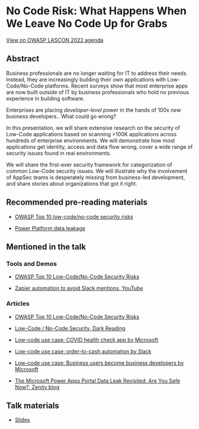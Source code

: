 # No Code Risk: What Happens When We Leave No Code Up for Grabs

[View on OWASP LASCON 2022 agenda](https://lascon2022.sched.com/event/1AwYX/no-code-no-risk-what-happens-when-we-leave-no-code-up-for-grabs?iframe=yes&w=100%&sidebar=yes&bg=no)

## Abstract

Business professionals are no longer waiting for IT to address their needs. Instead, they are increasingly building their own applications with Low-Code/No-Code platforms. Recent surveys show that most enterprise apps are now built outside of IT by business professionals who hold no previous experience in building software.

Enterprises are placing *developer-level power* in the hands of 100x *new* business developers.. What could go wrong?

In this presentation, we will share extensive research on the security of Low-Code applications based on scanning >100K applications across hundreds of enterprise environments. We will demonstrate how most applications get identity, access and data flow wrong, cover a wide range of security issues found in real environments.

We will share the first-ever security framework for categorization of common Low-Code security issues. We will illustrate why the involvement of AppSec teams is desperately missing from business-led development, and share stories about organizations that got it right.

## Recommended pre-reading materials

- [OWASP Top 10 low-code/no-code security risks](https://owasp.org/www-project-top-10-low-code-no-code-security-risks/)

- [Power Platform data leakage](https://www.upguard.com/breaches/power-apps)

## Mentioned in the talk

### Tools and Demos

- [OWASP Top 10 Low-Code/No-Code Security Risks](https://owasp.org/www-project-top-10-low-code-no-code-security-risks/)

- [Zapier automation to avoid Slack mentions, YouTube](https://www.youtube.com/watch?v=5naPxs0fEJc)

### Articles

- [OWASP Top 10 Low-Code/No-Code Security Risks](https://owasp.org/www-project-top-10-low-code-no-code-security-risks/)

- [Low-Code / No-Code Security, Dark Reading](https://www.darkreading.com/author/michael-bargury)

- [Low-code use case: COVID health check app by Microsoft](https://aka.ms/healthcheck)

- [Low-code use case: order-to-cash automation by Slack](https://www.workato.com/the-connector/how-slack-automated-order-to-cash/)

- [Low-code use case: Business users become business developers by Microsoft](https://www.microsoft.com/insidetrack/blog/how-citizen-developers-modernized-microsoft-product-launches/)

- [The Microsoft Power Apps Portal Data Leak Revisited: Are You Safe Now?, Zenity blog](https://www.zenity.io/blog/the-microsoft-power-apps-portal-data-leak-revisited-are-you-safe-now/)

## Talk materials

- [Slides](/2022-10-28_OWASP_LASCON/No_Code_Risk_What_Happens_When_We_Leave_No_Code_Up_for_Grabs/Michael_Bargury_No_Code_Risk_What_Happens_When_We_Leave_No_Code_up_for_Grabs.pdf)
